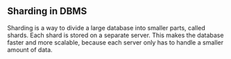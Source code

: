 ## Sharding in DBMS

Sharding is a way to divide a large database into smaller parts, called shards. Each shard is stored on a separate server. This makes the database faster and more scalable, because each server only has to handle a smaller amount of data.
